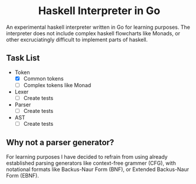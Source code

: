 <h1 align="middle">Haskell Interpreter in Go</h1>

An experimental haskell interpreter written in Go for learning purposes. The interpreter does not include complex haskell flowcharts like Monads, or other excruciatingly difficult to implement parts of haskell.

## Task List

- Token
  - [x] Common tokens
  - [ ] Complex tokens like Monad
- Lexer
  - [ ] Create tests
- Parser
  - [ ] Create tests
- AST
  - [ ] Create tests

## Why not a parser generator?

For learning purposes I have decided to refrain from using already established parsing generators like context-free grammer (CFG), with notational formats like Backus-Naur Form (BNF), or Extended Backus-Naur Form (EBNF).
